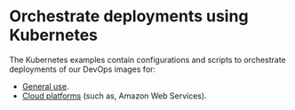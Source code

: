 # Orchestrate deployments using Kubernetes

The Kubernetes examples contain configurations and scripts to orchestrate deployments of our DevOps images for:

* [General use](deployK8sGeneral.md).
* [Cloud platforms](deployK8sCloud.md) (such as, Amazon Web Services).

